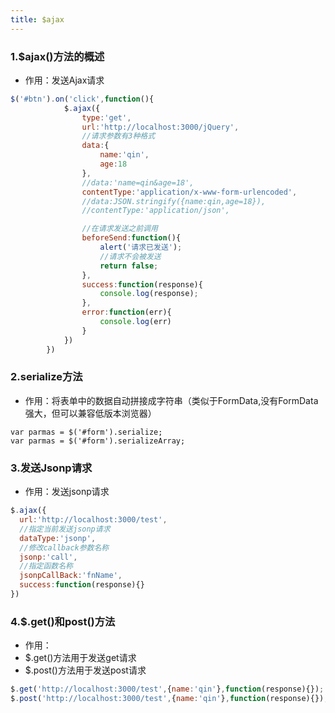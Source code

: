 ```yaml
---
title: $ajax
---
```

### 1.$ajax()方法的概述

* 作用：发送Ajax请求

```javascript
$('#btn').on('click',function(){
            $.ajax({
                type:'get',
                url:'http://localhost:3000/jQuery',
                //请求参数有3种格式
                data:{
                    name:'qin',
                    age:18
                },
                //data:'name=qin&age=18',
                contentType:'application/x-www-form-urlencoded',
                //data:JSON.stringify({name:qin,age=18}),
                //contentType:'application/json',

                //在请求发送之前调用
                beforeSend:function(){
                    alert('请求已发送');
                    //请求不会被发送
                    return false;
                },
                success:function(response){
                    console.log(response);
                },
                error:function(err){
                    console.log(err)
                }
            })
        })
```

### 2.serialize方法

* 作用：将表单中的数据自动拼接成字符串（类似于FormData,没有FormData强大，但可以兼容低版本浏览器）

```javas
var parmas = $('#form').serialize;
var parmas = $('#form').serializeArray;
```

### 3.发送Jsonp请求

* 作用：发送jsonp请求

```javascript
$.ajax({
  url:'http://localhost:3000/test',
  //指定当前发送jsonp请求
  dataType:'jsonp',
  //修改callback参数名称
  jsonp:'call',
  //指定函数名称
  jsonpCallBack:'fnName',
  success:function(response){}
})
```

### 4.$.get()和post()方法

* 作用：
* $.get()方法用于发送get请求
* $.post()方法用于发送post请求

```javascript
$.get('http://localhost:3000/test',{name:'qin'},function(response){});
$.post('http://localhost:3000/test',{name:'qin'},function(response){});
```

